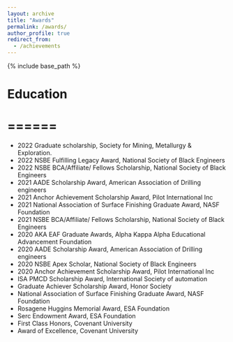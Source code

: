 ```yaml
---
layout: archive
title: "Awards"
permalink: /awards/
author_profile: true
redirect_from:
  - /achievements
---
```


{% include base_path %}

# Education
# ======
* 2022 Graduate scholarship, Society for Mining, Metallurgy & Exploration. 
*	2022 NSBE Fulfilling Legacy Award, National Society of Black Engineers 
*	2022 NSBE BCA/Affiliate/ Fellows Scholarship, National Society of Black Engineers 
*	2021 AADE Scholarship Award, American Association of Drilling engineers 
*	2021 Anchor Achievement Scholarship Award, Pilot International Inc 
*	2021 National Association of Surface Finishing Graduate Award, NASF Foundation 
*	2021 NSBE BCA/Affiliate/ Fellows Scholarship, National Society of Black Engineers 
*	2020 AKA EAF Graduate Awards, Alpha Kappa Alpha Educational Advancement Foundation 
*	2020 AADE Scholarship Award, American Association of Drilling engineers 
*	2020 NSBE Apex Scholar, National Society of Black Engineers 
*	2020 Anchor Achievement Scholarship Award, Pilot International Inc 
*	ISA PMCD Scholarship Award, International Society of automation 
*	Graduate Achiever Scholarship Award, Honor Society 
*	National Association of Surface Finishing Graduate Award, NASF Foundation 
*	Rosagene Huggins Memorial Award, ESA Foundation 
*	Serc Endowment Award, ESA Foundation 
*	First Class Honors, Covenant University 
*	Award of Excellence, Covenant University

